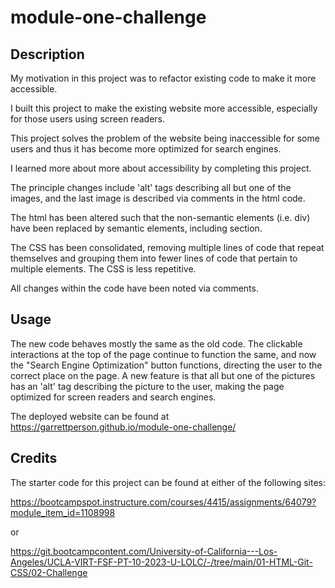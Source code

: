 # module-one-challenge

## Description

My motivation in this project was to refactor existing code to make it more accessible.

I built this project to make the existing website more accessible, especially for those users using screen readers.

This project solves the problem of the website being inaccessible for some users and thus it has become more optimized for search engines.

I learned more about more about accessibility by completing this project. 

The principle changes include 'alt' tags describing all but one of the images, and the last image is described via comments in the html code. 

The html has been altered such that the non-semantic elements (i.e. div) have been replaced by semantic elements, including section. 

The CSS has been consolidated, removing multiple lines of code that repeat themselves and grouping them into fewer lines of code that pertain to multiple elements. The CSS is less repetitive. 

All changes within the code have been noted via comments.

## Usage

The new code behaves mostly the same as the old code. The clickable interactions at the top of the page continue to function the same, and now the "Search Engine Optimization" button functions, directing the user to the correct place on the page. A new feature is that all but one of the pictures has an 'alt' tag describing the picture to the user, making the page optimized for screen readers and search engines. 

The deployed website can be found at
https://garrettperson.github.io/module-one-challenge/


## Credits

The starter code for this project can be found at either of the following sites:

https://bootcampspot.instructure.com/courses/4415/assignments/64079?module_item_id=1108998

or

https://git.bootcampcontent.com/University-of-California---Los-Angeles/UCLA-VIRT-FSF-PT-10-2023-U-LOLC/-/tree/main/01-HTML-Git-CSS/02-Challenge

